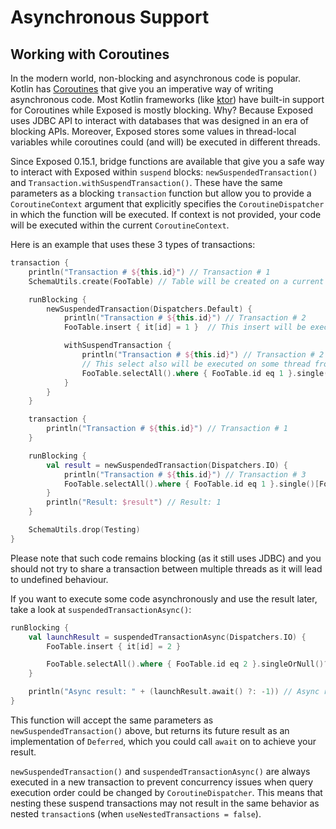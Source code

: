 # Asynchronous Support

## Working with Coroutines

In the modern world, non-blocking and asynchronous code is popular. Kotlin
has [Coroutines](https://kotlinlang.org/docs/reference/coroutines-overview.html) that give you an imperative way of writing asynchronous code. Most
Kotlin frameworks (like [ktor](https://ktor.io)) have built-in support for Coroutines while Exposed is mostly blocking. Why? Because Exposed uses JDBC API to interact
with databases that was designed in an era of blocking APIs. Moreover, Exposed stores some values in
thread-local variables while coroutines could (and will) be executed in different threads.

Since Exposed 0.15.1, bridge functions are available that give you a safe way to interact with Exposed within `suspend`
blocks: `newSuspendedTransaction()` and `Transaction.withSuspendTransaction()`. These have the same parameters as a blocking `transaction` function but allow you to
provide a `CoroutineContext` argument that explicitly specifies the `CoroutineDispatcher` in which the function will be executed. 
If context is not provided, your code will be executed within the current `CoroutineContext`.

Here is an example that uses these 3 types of transactions:

```kotlin
transaction {
    println("Transaction # ${this.id}") // Transaction # 1
    SchemaUtils.create(FooTable) // Table will be created on a current thread

    runBlocking {
        newSuspendedTransaction(Dispatchers.Default) {
            println("Transaction # ${this.id}") // Transaction # 2
            FooTable.insert { it[id] = 1 }  // This insert will be executed in one of the Default dispatcher threads

            withSuspendTransaction {
                println("Transaction # ${this.id}") // Transaction # 2
                // This select also will be executed on some thread from Default dispatcher using the same transaction as its parent
                FooTable.selectAll().where { FooTable.id eq 1 }.single()[FooTable.id]
            }
        }
    }

    transaction {
        println("Transaction # ${this.id}") // Transaction # 1
    }

    runBlocking {
        val result = newSuspendedTransaction(Dispatchers.IO) {
            println("Transaction # ${this.id}") // Transaction # 3
            FooTable.selectAll().where { FooTable.id eq 1 }.single()[FooTable.id] // This select will be executed on some thread from IO dispatcher
        }
        println("Result: $result") // Result: 1
    }

    SchemaUtils.drop(Testing)
}
```  

Please note that such code remains blocking (as it still uses JDBC) and you should not try to share a transaction between multiple threads as it will
lead to undefined behaviour.

If you want to execute some code asynchronously and use the result later, take a look at `suspendedTransactionAsync()`:

```kotlin
runBlocking {
    val launchResult = suspendedTransactionAsync(Dispatchers.IO) {
        FooTable.insert { it[id] = 2 }

        FooTable.selectAll().where { FooTable.id eq 2 }.singleOrNull()?.getOrNull(FooTable.id)
    }

    println("Async result: " + (launchResult.await() ?: -1)) // Async result: 2
}
```

This function will accept the same parameters as `newSuspendedTransaction()` above, but returns its future result as an implementation of `Deferred`, 
which you could call `await` on to achieve your result.

<note>
<code>newSuspendedTransaction()</code> and <code>suspendedTransactionAsync()</code> are always executed in a new transaction to prevent concurrency issues when query 
execution order could be changed by <code>CoroutineDispatcher</code>. 
This means that nesting these suspend transactions may not result in the same behavior as nested <code>transaction</code>s (when <code>useNestedTransactions = false</code>).
</note>
